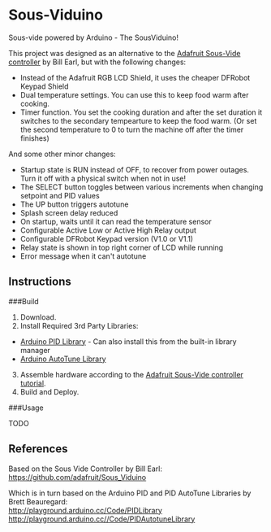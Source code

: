 Sous-Viduino
============
Sous-vide powered by Arduino - The SousViduino!

This project was designed as an alternative to the [Adafruit Sous-Vide controller](http://learn.adafruit.com/sous-vide-powered-by-arduino-the-sous-viduino) by Bill Earl, but with the following changes:

* Instead of the Adafruit RGB LCD Shield, it uses the cheaper DFRobot Keypad Shield
* Dual temperature settings. You can use this to keep food warm after cooking.
* Timer function. You set the cooking duration and after the set duration it switches to the secondary tempearture to keep the food warm. (Or set the second temperature to 0 to turn the machine off after the timer finishes)

And some other minor changes:

* Startup state is RUN instead of OFF, to recover from power outages. Turn it off with a physical switch when not in use!
* The SELECT button toggles between various increments when changing setpoint and PID values
* The UP button triggers autotune
* Splash screen delay reduced
* On startup, waits until it can read the temperature sensor
* Configurable Active Low or Active High Relay output
* Configurable DFRobot Keypad version (V1.0 or V1.1)
* Relay state is shown in top right corner of LCD while running
* Error message when it can't autotune


Instructions
------------

###Build

1. Download.
2. Install Required 3rd Party Libraries:
  * [Arduino PID Library](http://playground.arduino.cc/Code/PIDLibrary) - Can also install this from the built-in library manager
  * [Arduino AutoTune Library](http://playground.arduino.cc//Code/PIDAutotuneLibrary)
3. Assemble hardware according to the [Adafruit Sous-Vide controller tutorial](http://learn.adafruit.com/sous-vide-powered-by-arduino-the-sous-viduino).
4. Build and Deploy.
 
###Usage

TODO


References
----------

Based on the Sous Vide Controller by Bill Earl:  
https://github.com/adafruit/Sous_Viduino

Which is in turn based on the Arduino PID and PID AutoTune Libraries by Brett Beauregard:  
http://playground.arduino.cc/Code/PIDLibrary  
http://playground.arduino.cc//Code/PIDAutotuneLibrary

